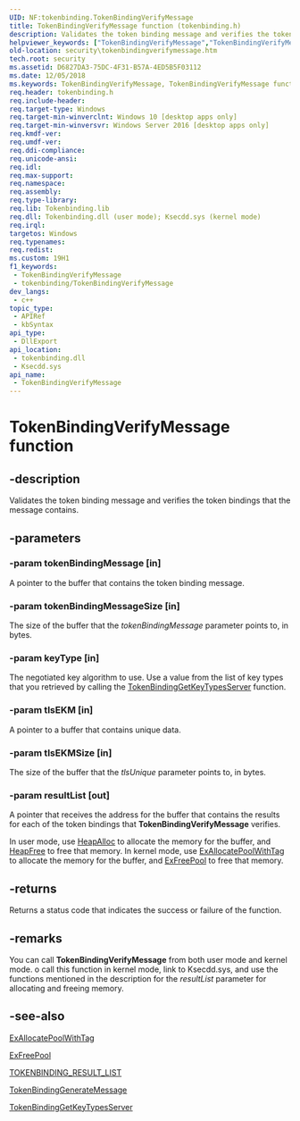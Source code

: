 ```yaml
---
UID: NF:tokenbinding.TokenBindingVerifyMessage
title: TokenBindingVerifyMessage function (tokenbinding.h)
description: Validates the token binding message and verifies the token bindings that the message contains.
helpviewer_keywords: ["TokenBindingVerifyMessage","TokenBindingVerifyMessage function [Security]","security.tokenbindingverifymessage","tokenbinding/TokenBindingVerifyMessage"]
old-location: security\tokenbindingverifymessage.htm
tech.root: security
ms.assetid: D6827DA3-75DC-4F31-B57A-4ED5B5F03112
ms.date: 12/05/2018
ms.keywords: TokenBindingVerifyMessage, TokenBindingVerifyMessage function [Security], security.tokenbindingverifymessage, tokenbinding/TokenBindingVerifyMessage
req.header: tokenbinding.h
req.include-header: 
req.target-type: Windows
req.target-min-winverclnt: Windows 10 [desktop apps only]
req.target-min-winversvr: Windows Server 2016 [desktop apps only]
req.kmdf-ver: 
req.umdf-ver: 
req.ddi-compliance: 
req.unicode-ansi: 
req.idl: 
req.max-support: 
req.namespace: 
req.assembly: 
req.type-library: 
req.lib: Tokenbinding.lib
req.dll: Tokenbinding.dll (user mode); Ksecdd.sys (kernel mode)
req.irql: 
targetos: Windows
req.typenames: 
req.redist: 
ms.custom: 19H1
f1_keywords:
 - TokenBindingVerifyMessage
 - tokenbinding/TokenBindingVerifyMessage
dev_langs:
 - c++
topic_type:
 - APIRef
 - kbSyntax
api_type:
 - DllExport
api_location:
 - tokenbinding.dll
 - Ksecdd.sys
api_name:
 - TokenBindingVerifyMessage
---
```


# TokenBindingVerifyMessage function


## -description

Validates the token binding message and verifies the token bindings that the message contains.

## -parameters

### -param tokenBindingMessage [in]

A pointer to the buffer that contains the token binding message.

### -param tokenBindingMessageSize [in]

The size of the buffer that the <i>tokenBindingMessage</i> parameter points to, in bytes.

### -param keyType [in]

The negotiated key algorithm to use. Use a value from the list of key types that you retrieved by calling the <a href="/windows/desktop/api/tokenbinding/nf-tokenbinding-tokenbindinggetkeytypesserver">TokenBindingGetKeyTypesServer</a> function.

### -param tlsEKM [in]

A pointer to a buffer that contains unique data.

### -param tlsEKMSize [in]

The size of the buffer that the <i>tlsUnique</i> parameter points to, in bytes.

### -param resultList [out]

A pointer that receives the address for the buffer that contains the results for each of the token bindings that <b>TokenBindingVerifyMessage</b>   verifies.

In user mode, use <a href="/windows/desktop/api/heapapi/nf-heapapi-heapalloc">HeapAlloc</a> to allocate the memory for the buffer, and <a href="/windows/desktop/api/heapapi/nf-heapapi-heapfree">HeapFree</a> to free that memory. In kernel mode, use <a href="/windows-hardware/drivers/ddi/content/wdm/nf-wdm-exallocatepoolwithtag">ExAllocatePoolWithTag</a>  to allocate the memory for the buffer, and <a href="/windows-hardware/drivers/ddi/content/ntddk/nf-ntddk-exfreepool">ExFreePool</a> to free that memory.

## -returns

Returns a status code that indicates the success or failure of the function.

## -remarks

You can call <b>TokenBindingVerifyMessage</b> from both user mode and kernel mode. o call this function in kernel mode,  link to Ksecdd.sys, and use the functions mentioned in the description for the <i>resultList</i> parameter for allocating and freeing memory.

## -see-also

<a href="/windows-hardware/drivers/ddi/content/wdm/nf-wdm-exallocatepoolwithtag">ExAllocatePoolWithTag</a>



<a href="/windows-hardware/drivers/ddi/content/ntddk/nf-ntddk-exfreepool">ExFreePool</a>



<a href="/windows/desktop/api/tokenbinding/ns-tokenbinding-tokenbinding_result_list">TOKENBINDING_RESULT_LIST</a>



<a href="/windows/desktop/api/tokenbinding/nf-tokenbinding-tokenbindinggeneratemessage">TokenBindingGenerateMessage</a>



<a href="/windows/desktop/api/tokenbinding/nf-tokenbinding-tokenbindinggetkeytypesserver">TokenBindingGetKeyTypesServer</a>